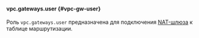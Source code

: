 #### vpc.gateways.user {#vpc-gw-user}

Роль `vpc.gateways.user` предназначена для подключения [NAT-шлюза](../vpc/concepts/gateways.md) к таблице маршрутизации.